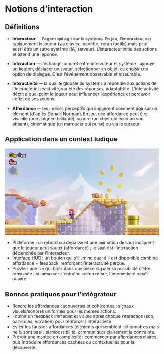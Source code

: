 # Notions d’interaction

## Définitions

- **Interacteur** — l'agent qui agit sur le système. En jeu, l'interacteur est typiquement le joueur (via clavier, manette, écran tactile) mais peut aussi être un autre système (IA, serveur). L'interacteur initie des actions et attend une réponse.

- **Interaction** — l'échange concret entre interacteur et système : appuyer un bouton, déplacer un avatar, sélectionner un objet, ou choisir une option de dialogue. C'est l'événement observable et mesurable.

- **Interactivité** — la qualité globale du système à répondre aux actions de l'interacteur : réactivité, variété des réponses, adaptabilité. L'interactivité décrit à quel point le joueur peut influencer l'expérience et percevoir l'effet de ses actions.

- **Affordance** — les indices perceptifs qui suggèrent comment agir sur un élément (d'après Donald Norman). En jeu, une affordance peut être visuelle (une poignée brillante), sonore (un objet qui émet un son attirant), cinématique (un marqueur qui pulse) ou via le curseur.

## Application dans un context ludique

![Capture d'écran - Super Mario Bros Wonder.](mario.png)

- Plateforme : un rebord qui dépasse et une animation de saut indiquent que le joueur peut sauter (affordance) ; le saut est l'interaction déclenchée par l'interacteur.
- Interface HUD : un bouton qui s'illumine quand il est disponible combine affordance + feedback, renforçant l'interactivité perçue.
- Puzzle : une clé qui brille dans une pièce signale sa possibilité d'être ramassée ; si ramasser n'entraîne aucun retour, l'interactivité paraît pauvre.

## Bonnes pratiques pour l'intégrateur

- Rendre les affordances découvertes et cohérentes : signaux visuels/sonores uniformes pour les mêmes actions.
- Fournir un feedback immédiat et visible après chaque interaction (son, particules, vibration) pour renforcer l'interactivité.
- Éviter les fausses affordances (éléments qui semblent actionnables mais ne le sont pas) ; si impossibilité, communiquer clairement la contrainte.
- Prévoir une montée en complexité : commencer par affordances claires, puis introduire affordances cachées ou contextuelles pour la découverte.
